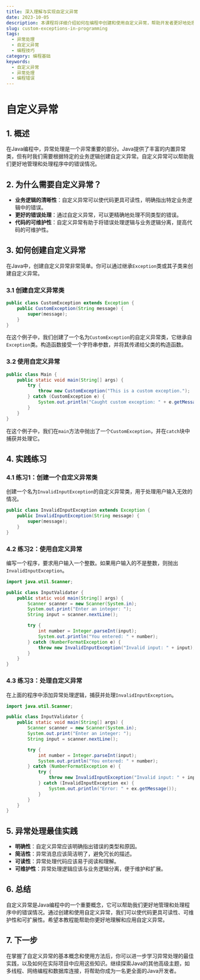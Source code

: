 ```yaml
---
title: 深入理解与实现自定义异常
date: 2023-10-05
description: 本课程将详细介绍如何在编程中创建和使用自定义异常，帮助开发者更好地处理和调试代码中的错误。
slug: custom-exceptions-in-programming
tags:
  - 异常处理
  - 自定义异常
  - 编程技巧
category: 编程基础
keywords:
  - 自定义异常
  - 异常处理
  - 编程错误
---
```


# 自定义异常

## 1. 概述

在Java编程中，异常处理是一个非常重要的部分。Java提供了丰富的内置异常类，但有时我们需要根据特定的业务逻辑创建自定义异常。自定义异常可以帮助我们更好地管理和处理程序中的错误情况。

## 2. 为什么需要自定义异常？

- **业务逻辑的清晰性**：自定义异常可以使代码更具可读性，明确指出特定业务逻辑中的错误。
- **更好的错误处理**：通过自定义异常，可以更精确地处理不同类型的错误。
- **代码的可维护性**：自定义异常有助于将错误处理逻辑与业务逻辑分离，提高代码的可维护性。

## 3. 如何创建自定义异常

在Java中，创建自定义异常非常简单。你可以通过继承`Exception`类或其子类来创建自定义异常。

### 3.1 创建自定义异常类

```java
public class CustomException extends Exception {
    public CustomException(String message) {
        super(message);
    }
}
```

在这个例子中，我们创建了一个名为`CustomException`的自定义异常类，它继承自`Exception`类。构造函数接受一个字符串参数，并将其传递给父类的构造函数。

### 3.2 使用自定义异常

```java
public class Main {
    public static void main(String[] args) {
        try {
            throw new CustomException("This is a custom exception.");
        } catch (CustomException e) {
            System.out.println("Caught custom exception: " + e.getMessage());
        }
    }
}
```

在这个例子中，我们在`main`方法中抛出了一个`CustomException`，并在`catch`块中捕获并处理它。

## 4. 实践练习

### 4.1 练习1：创建一个自定义异常类

创建一个名为`InvalidInputException`的自定义异常类，用于处理用户输入无效的情况。

```java
public class InvalidInputException extends Exception {
    public InvalidInputException(String message) {
        super(message);
    }
}
```

### 4.2 练习2：使用自定义异常

编写一个程序，要求用户输入一个整数。如果用户输入的不是整数，则抛出`InvalidInputException`。

```java
import java.util.Scanner;

public class InputValidator {
    public static void main(String[] args) {
        Scanner scanner = new Scanner(System.in);
        System.out.print("Enter an integer: ");
        String input = scanner.nextLine();

        try {
            int number = Integer.parseInt(input);
            System.out.println("You entered: " + number);
        } catch (NumberFormatException e) {
            throw new InvalidInputException("Invalid input: " + input);
        }
    }
}
```

### 4.3 练习3：处理自定义异常

在上面的程序中添加异常处理逻辑，捕获并处理`InvalidInputException`。

```java
import java.util.Scanner;

public class InputValidator {
    public static void main(String[] args) {
        Scanner scanner = new Scanner(System.in);
        System.out.print("Enter an integer: ");
        String input = scanner.nextLine();

        try {
            int number = Integer.parseInt(input);
            System.out.println("You entered: " + number);
        } catch (NumberFormatException e) {
            try {
                throw new InvalidInputException("Invalid input: " + input);
            } catch (InvalidInputException ex) {
                System.out.println("Error: " + ex.getMessage());
            }
        }
    }
}
```

## 5. 异常处理最佳实践

- **明确性**：自定义异常应该明确指出错误的类型和原因。
- **简洁性**：异常消息应该简洁明了，避免冗长的描述。
- **可读性**：异常处理代码应该易于阅读和理解。
- **可维护性**：异常处理逻辑应该与业务逻辑分离，便于维护和扩展。

## 6. 总结

自定义异常是Java编程中的一个重要概念，它可以帮助我们更好地管理和处理程序中的错误情况。通过创建和使用自定义异常，我们可以使代码更具可读性、可维护性和可扩展性。希望本教程能帮助你更好地理解和应用自定义异常。

## 7. 下一步

在掌握了自定义异常的基本概念和使用方法后，你可以进一步学习异常处理的最佳实践，以及如何在实际项目中应用这些知识。继续探索Java的其他高级主题，如多线程、网络编程和数据库连接，将帮助你成为一名更全面的Java开发者。